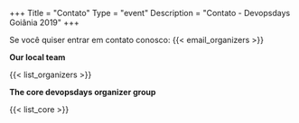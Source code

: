 +++
Title = "Contato"
Type = "event"
Description = "Contato - Devopsdays Goiânia 2019"
+++

Se você quiser entrar em contato conosco: {{< email_organizers >}}


**Our local team**

{{< list_organizers >}}

**The core devopsdays organizer group**

{{< list_core >}}
